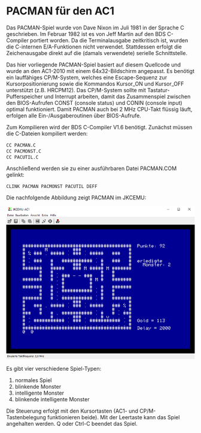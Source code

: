 # PACMAN für den AC1
Das PACMAN-Spiel wurde von Dave Nixon im Juli 1981 in der Sprache C
geschrieben. Im Februar 1982 ist es von Jeff Martin auf den BDS 
C-Compiler portiert worden.
Da die Terminalausgabe zeitkritisch ist, wurden die C-internen E/A-Funktionen
nicht verwendet. Stattdessen erfolgt die Zeichenausgabe direkt auf die
(damals verwendete) serielle Schnittstelle.

Das hier vorliegende PACMAN-Spiel basiert auf diesem Quellcode und wurde
an den AC1-2010 mit einem 64x32-Bildschirm angepasst.
Es benötigt ein lauffähiges CP/M-System, welches eine Escape-Sequenz zur
Kursorpositionierung sowie die Kommandos Kursor_ON und Kursor_OFF unterstützt
(z.B. HRCPM12).
Das CP/M-System sollte mit Tastatur-Pufferspeicher und Interrupt arbeiten,
damit das Zusammenspiel zwischen den BIOS-Aufrufen CONST (console status)
und CONIN (console input) optimal funktioniert.
Damit PACMAN auch bei 2 MHz CPU-Takt flüssig läuft, erfolgen alle 
Ein-/Ausgaberoutinen über BIOS-Aufrufe. 

Zum Kompilieren wird der BDS C-Compiler V1.6 benötigt.
Zunächst müssen die C-Dateien kompiliert werden:
```
CC PACMAN.C
CC PACMONST.C
CC PACUTIL.C
```

Anschließend werden sie zu einer ausführbaren Datei PACMAN.COM gelinkt:
```
CLINK PACMAN PACMONST PACUTIL DEFF
```

Die nachfolgende Abbildung zeigt PACMAN im JKCEMU:

![Bildschirmcopy von PACMAN](https://github.com/friedertonn/PACMAN/blob/main/Fotos/PACMAN.png?raw=true)

Es gibt vier verschiedene Spiel-Typen:
1. normales Spiel
2. blinkende Monster
3. intelligente Monster
4. blinkende intelligente Monster

Die Steuerung erfolgt mit den Kursortasten (AC1- und CP/M-Tastenbelegung
funktionieren beide).
Mit der Leertaste kann das Spiel angehalten werden. Q oder Ctrl-C beendet
das Spiel. 
